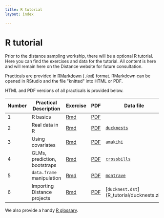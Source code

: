 ```yaml
---
title: R tutorial
layout: index

---
```


# R tutorial

Prior to the distance sampling workship, there will be a optional R tutorial. Here you can find the exercises and data for the tutorial. All content is here and will remain here on the Distance website for future consultation.

Practicals are provided in [RMarkdown](http://rmarkdown.rstudio.com/index.html) (`.Rmd`) format. RMarkdown can be opened in RStudio and the file "knitted" into HTML or PDF.

HTML and PDF versions of all practicals is provided below.

Number | Practical Description        | Exercise                                               | PDF                                                    | Data file                                     |
-------|------------------------------|--------------------------------------------------------|--------------------------------------------------------|-----------------------------------------------|
  1    | R basics                     | [Rmd](R_tutorial/1-1_Intro_to_R_basics.Rmd)            | [PDF](R_tutorial/1-1_Intro_to_R_basics.pdf)            |                                               |
  2    | Real data in R               | [Rmd](R_tutorial/1-2_Intro_to_R_real_data.Rmd)         | [PDF](R_tutorial/1-2_Intro_to_R_real_data.pdf)         | [`ducknests`](R_tutorial/ducknests.csv)       |
  3    | Using covariates             | [Rmd](R_tutorial/1-3_Intro_to_R_covars.Rmd)            | [PDF](R_tutorial/1-3_Intro_to_R_covars.pdf)            | [`amakihi`](R_tutorial/amakihi.csv)           |
  4    | GLMs, prediction, bootstraps | [Rmd](R_tutorial/1-4_Intro_to_R_glms.Rmd)              | [PDF](R_tutorial/1-4_Intro_to_R_glms.pdf)              | [`crossbills`](R_tutorial/lure-trials.csv)    |
  5    | `data.frame` manipulation    | [Rmd](R_tutorial/1-5_Intro_to_R_data_manipulation.Rmd) | [PDF](R_tutorial/1-5_Intro_to_R_data_manipulation.pdf) | [`montrave`](R_tutorial/montrave-line.csv)    |
  6    | Importing Distance projects  | [Rmd](R_tutorial/1-6_Intro_to_R_readdst.Rmd)           | [PDF](R_tutorial/1-6_Intro_to_R_readdst.pdf)           | [`ducknest.dst`](R_tutorial/ducknests.zip     |




We also provide a handy [R glossary](R_tutorial/R_glossary.Rmd).









